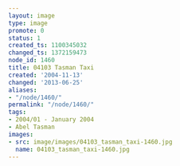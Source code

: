 ```yaml
---
layout: image
type: image
promote: 0
status: 1
created_ts: 1100345032
changed_ts: 1372159473
node_id: 1460
title: 04103 Tasman Taxi
created: '2004-11-13'
changed: '2013-06-25'
aliases:
- "/node/1460/"
permalink: "/node/1460/"
tags:
- 2004/01 - January 2004
- Abel Tasman
images:
- src: image/images/04103_tasman_taxi-1460.jpg
  name: 04103_tasman_taxi-1460.jpg
---
```


